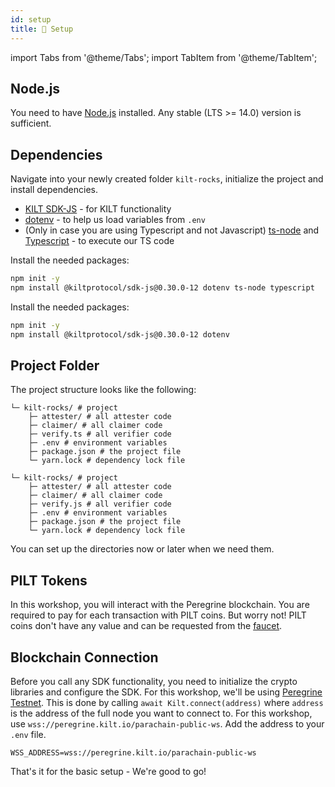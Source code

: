 ```yaml
---
id: setup
title: 🎒 Setup
---
```


import Tabs from '@theme/Tabs';
import TabItem from '@theme/TabItem';

## Node.js

You need to have [Node.js](https://nodejs.org/) installed.
Any stable (LTS >= 14.0) version is sufficient.

## Dependencies

Navigate into your newly created folder `kilt-rocks`, initialize the project and install dependencies.<br/>
- [KILT SDK-JS](https://github.com/KILTprotocol/sdk-js#readme) - for KILT functionality
- [dotenv](https://github.com/motdotla/dotenv#readme) - to help us load variables from `.env`
- (Only in case you are using Typescript and not Javascript) [ts-node](https://www.npmjs.com/package/ts-node) and [Typescript](https://www.typescriptlang.org/) - to execute our TS code

<Tabs groupId="ts-js-choice">
  <TabItem value='ts' label='Typescript' default>

  Install the needed packages:
  
  ```bash npm2yarn
  npm init -y
  npm install @kiltprotocol/sdk-js@0.30.0-12 dotenv ts-node typescript
  ```

  </TabItem>
  <TabItem value='js' label='Javascript' default>

  Install the needed packages:
  
  ```bash npm2yarn
  npm init -y
  npm install @kiltprotocol/sdk-js@0.30.0-12 dotenv
  ```

  </TabItem>
</Tabs>

## Project Folder

The project structure looks like the following:

<Tabs groupId="ts-js-choice">
  <TabItem value='ts' label='Typescript' default>

    └─ kilt-rocks/ # project
        ├─ attester/ # all attester code
        ├─ claimer/ # all claimer code
        ├─ verify.ts # all verifier code
        ├─ .env # environment variables
        ├─ package.json # the project file
        └─ yarn.lock # dependency lock file

  </TabItem>
  <TabItem value='js' label='Javascript'>

    └─ kilt-rocks/ # project
        ├─ attester/ # all attester code
        ├─ claimer/ # all claimer code
        ├─ verify.js # all verifier code
        ├─ .env # environment variables
        ├─ package.json # the project file
        └─ yarn.lock # dependency lock file

  </TabItem>
</Tabs>

You can set up the directories now or later when we need them.

## PILT Tokens

In this workshop, you will interact with the Peregrine blockchain.
You are required to pay for each transaction with PILT coins.
But worry not!
PILT coins don't have any value and can be requested from the [faucet](https://faucet.peregrine.kilt.io).


## Blockchain Connection

Before you call any SDK functionality, you need to initialize the crypto libraries and configure the SDK.
For this workshop, we'll be using [Peregrine Testnet](https://polkadot.js.org/apps/?rpc=wss%3A%2F%2Fperegrine.kilt.io%2Fparachain-public-ws%2F#/explorer).
This is done by calling `await Kilt.connect(address)` where `address` is the address of the full node you want to connect to.
For this workshop, use `wss://peregrine.kilt.io/parachain-public-ws`.
Add the address to your `.env` file.

```env title=".env"
WSS_ADDRESS=wss://peregrine.kilt.io/parachain-public-ws
```

That's it for the basic setup - We're good to go!
